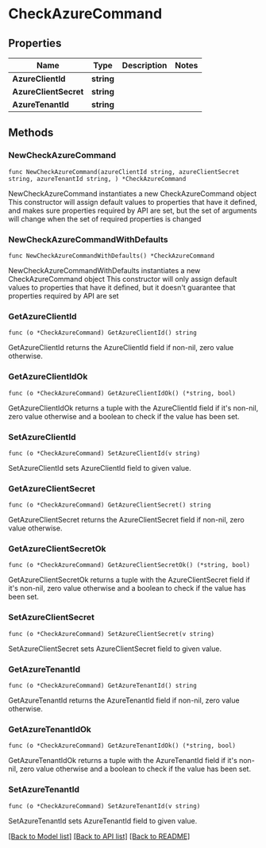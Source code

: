 # CheckAzureCommand

## Properties

Name | Type | Description | Notes
------------ | ------------- | ------------- | -------------
**AzureClientId** | **string** |  | 
**AzureClientSecret** | **string** |  | 
**AzureTenantId** | **string** |  | 

## Methods

### NewCheckAzureCommand

`func NewCheckAzureCommand(azureClientId string, azureClientSecret string, azureTenantId string, ) *CheckAzureCommand`

NewCheckAzureCommand instantiates a new CheckAzureCommand object
This constructor will assign default values to properties that have it defined,
and makes sure properties required by API are set, but the set of arguments
will change when the set of required properties is changed

### NewCheckAzureCommandWithDefaults

`func NewCheckAzureCommandWithDefaults() *CheckAzureCommand`

NewCheckAzureCommandWithDefaults instantiates a new CheckAzureCommand object
This constructor will only assign default values to properties that have it defined,
but it doesn't guarantee that properties required by API are set

### GetAzureClientId

`func (o *CheckAzureCommand) GetAzureClientId() string`

GetAzureClientId returns the AzureClientId field if non-nil, zero value otherwise.

### GetAzureClientIdOk

`func (o *CheckAzureCommand) GetAzureClientIdOk() (*string, bool)`

GetAzureClientIdOk returns a tuple with the AzureClientId field if it's non-nil, zero value otherwise
and a boolean to check if the value has been set.

### SetAzureClientId

`func (o *CheckAzureCommand) SetAzureClientId(v string)`

SetAzureClientId sets AzureClientId field to given value.


### GetAzureClientSecret

`func (o *CheckAzureCommand) GetAzureClientSecret() string`

GetAzureClientSecret returns the AzureClientSecret field if non-nil, zero value otherwise.

### GetAzureClientSecretOk

`func (o *CheckAzureCommand) GetAzureClientSecretOk() (*string, bool)`

GetAzureClientSecretOk returns a tuple with the AzureClientSecret field if it's non-nil, zero value otherwise
and a boolean to check if the value has been set.

### SetAzureClientSecret

`func (o *CheckAzureCommand) SetAzureClientSecret(v string)`

SetAzureClientSecret sets AzureClientSecret field to given value.


### GetAzureTenantId

`func (o *CheckAzureCommand) GetAzureTenantId() string`

GetAzureTenantId returns the AzureTenantId field if non-nil, zero value otherwise.

### GetAzureTenantIdOk

`func (o *CheckAzureCommand) GetAzureTenantIdOk() (*string, bool)`

GetAzureTenantIdOk returns a tuple with the AzureTenantId field if it's non-nil, zero value otherwise
and a boolean to check if the value has been set.

### SetAzureTenantId

`func (o *CheckAzureCommand) SetAzureTenantId(v string)`

SetAzureTenantId sets AzureTenantId field to given value.



[[Back to Model list]](../README.md#documentation-for-models) [[Back to API list]](../README.md#documentation-for-api-endpoints) [[Back to README]](../README.md)


